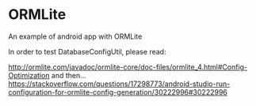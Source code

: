 # ORMLite
An example of android app with ORMLite

In order to test DatabaseConfigUtil, please read:

http://ormlite.com/javadoc/ormlite-core/doc-files/ormlite_4.html#Config-Optimization
and then...
https://stackoverflow.com/questions/17298773/android-studio-run-configuration-for-ormlite-config-generation/30222996#30222996
